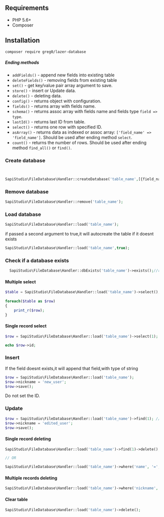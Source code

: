 Requirements
------------
- PHP 5.6+
- Composer

Installation
------------
```
composer require greg0/lazer-database
```

##### Ending methods

- `addFields()` - append new fields into existing table
- `deleteFields()` - removing fields from existing table
- `set()` - get key/value pair array argument to save.
- `store()` - insert or Update data.
- `delete()` - deleting data.
- `config()` - returns object with configuration.
- `fields()` - returns array with fields name.
- `schema()` - returns assoc array with fields name and fields type `field => type`.
- `lastId()` - returns last ID from table.
- `select()` - returns one row with specified ID.
- `asArray()` - returns data as indexed or assoc array: `['field_name' => 'field_name']`. Should be used after ending method `select`.
- `count()` - returns the number of rows. Should be used after ending method `find_all()` or `find()`.

### Create database
```php


SapiStudio\FileDatabase\Handler::createDatabase('table_name',[{field_name} => {field_type}]);
```
	
### Remove database
```php
SapiStudio\FileDatabase\Handler::remove('table_name');
```

### Load database
```php
SapiStudio\FileDatabase\Handler::load('table_name');
```
if passed a second argument to true,it will autocreate the table if it doesnt exists
```php
SapiStudio\FileDatabase\Handler::load('table_name',true);
```

### Check if a database exists
```php
  SapiStudio\FileDatabase\Handler::dbExists('table_name')->exists();//return boolean
```

#### Multiple select
```php
$table = SapiStudio\FileDatabase\Handler::load('table_name')->select();
    
foreach($table as $row)
{
    print_r($row);
}
```
#### Single record select
```php
$row = SapiStudio\FileDatabase\Handler::load('table_name')->select(1);

echo $row->id;
```

### Insert
If the field doesnt exists,it will append that field,with type of string
```php
$row = SapiStudio\FileDatabase\Handler::load('table_name');
$row->nickname = 'new_user';
$row->save();
```
Do not set the ID.

### Update

```php
$row = SapiStudio\FileDatabase\Handler::load('table_name')->find(1); //Edit row with ID 1
$row->nickname = 'edited_user';
$row->save();
```

#### Single record deleting
```php
SapiStudio\FileDatabase\Handler::load('table_name')->find(1)->delete(); //Will remove row with ID 1

// OR

SapiStudio\FileDatabase\Handler::load('table_name')->where('name', '=', 'John')->find()->delete(); //Will remove John from DB

```
#### Multiple records deleting
```php
SapiStudio\FileDatabase\Handler::load('table_name')->where('nickname', '=', 'edited_user')->delete();
```
#### Clear table
```php
SapiStudio\FileDatabase\Handler::load('table_name')->delete();
```
